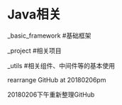 # Java相关

_basic_framework #基础框架

_project #相关项目

_utils #相关组件、中间件等的基本使用

rearrange GitHub at 20180206pm

20180206下午重新整理GitHub
